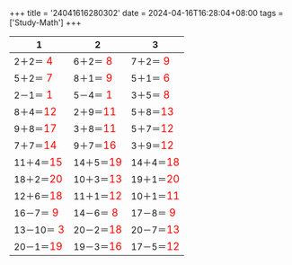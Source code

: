 +++ 
title = '24041616280302' 
date = 2024-04-16T16:28:04+08:00 
tags = ['Study-Math'] 
+++ 

1 | 2 | 3 
-- | -- | -- 
2＋2＝<font color=red size=4> 4</font> | 6＋2＝<font color=red size=4> 8</font> | 7＋2＝<font color=red size=4> 9</font> 
5＋2＝<font color=red size=4> 7</font> | 8＋1＝<font color=red size=4> 9</font> | 5＋1＝<font color=red size=4> 6</font> 
2－1＝<font color=red size=4> 1</font> | 5－4＝<font color=red size=4> 1</font> | 3＋5＝<font color=red size=4> 8</font> 
8＋4＝<font color=red size=4>12</font> | 2＋9＝<font color=red size=4>11</font> | 5＋8＝<font color=red size=4>13</font> 
9＋8＝<font color=red size=4>17</font> | 3＋8＝<font color=red size=4>11</font> | 5＋7＝<font color=red size=4>12</font> 
7＋7＝<font color=red size=4>14</font> | 9＋7＝<font color=red size=4>16</font> | 3＋9＝<font color=red size=4>12</font> 
11＋4＝<font color=red size=4>15</font> | 14＋5＝<font color=red size=4>19</font> | 14＋4＝<font color=red size=4>18</font> 
18＋2＝<font color=red size=4>20</font> | 10＋3＝<font color=red size=4>13</font> | 19＋1＝<font color=red size=4>20</font> 
12＋6＝<font color=red size=4>18</font> | 11＋1＝<font color=red size=4>12</font> | 10＋1＝<font color=red size=4>11</font> 
16－7＝<font color=red size=4> 9</font> | 14－6＝<font color=red size=4> 8</font> | 17－8＝<font color=red size=4> 9</font> 
13－10＝<font color=red size=4> 3</font> | 20－2＝<font color=red size=4>18</font> | 20－7＝<font color=red size=4>13</font> 
20－1＝<font color=red size=4>19</font> | 19－3＝<font color=red size=4>16</font> | 17－5＝<font color=red size=4>12</font> 

